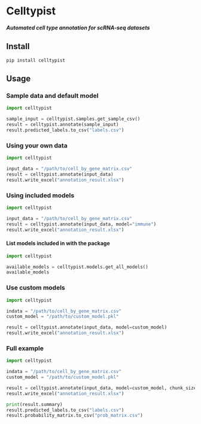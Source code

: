# Celltypist

**_Automated cell type annotation for scRNA-seq datasets_**

## Install

```console
pip install celltypist
```

## Usage

### Sample data and default model

```python
import celltypist

sample_input = celltypist.samples.get_sample_csv()
result = celltypist.annotate(sample_input)
result.predicted_labels.to_csv("labels.csv")
```

### Using your own data

```python
import celltypist

input_data = "/path/to/cell_by_gene_matrix.csv"
result = celltypist.annotate(input_data)
result.write_excel("annotation_result.xlsx")
```

### Using included models

```python
import celltypist

input_data = "/path/to/cell_by_gene_matrix.csv"
result = celltypist.annotate(input_data, model="immune")
result.write_excel("annotation_result.xlsx")
```

#### List models included in with the package

```python
import celltypist

available_models = celltypist.models.get_all_models()
available_models
```

### Use custom models

```python
import celltypist

indata = "/path/to/cell_by_gene_matrix.csv"
custom_model = "/path/to/custom_model.pkl"

result = celltypist.annotate(input_data, model=custom_model)
result.write_excel("annotation_result.xlsx")
```


### Full example

```python
import celltypist

indata = "/path/to/cell_by_gene_matrix.csv"
custom_model = "/path/to/custom_model.pkl"

result = celltypist.annotate(input_data, model=custom_model, chunk_size=1000, cpus=8)
result.write_excel("annotation_result.xlsx")

print(result.summary)
result.predicted_labels.to_csv("labels.csv")
result.probability_matrix.to_csv("prob_matrix.csv")
```
